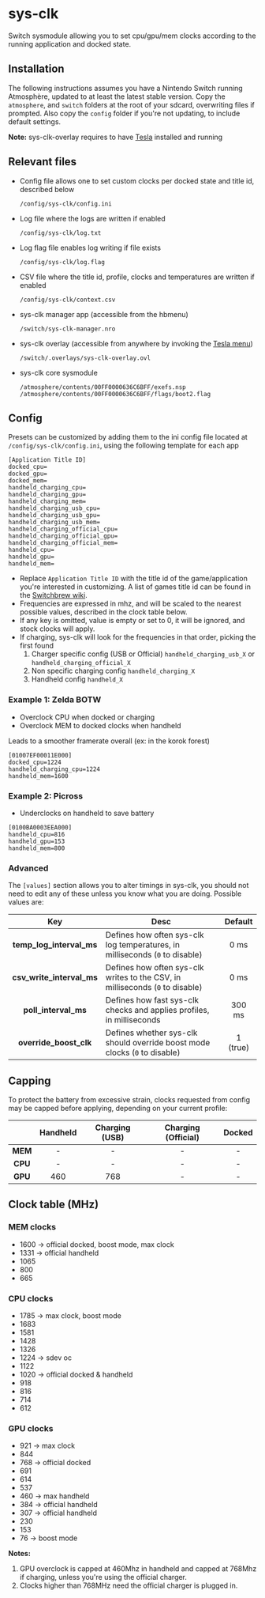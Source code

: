 # sys-clk

Switch sysmodule allowing you to set cpu/gpu/mem clocks according to the running application and docked state.

## Installation

The following instructions assumes you have a Nintendo Switch running Atmosphère, updated to at least the latest stable version.
Copy the `atmosphere`, and `switch` folders at the root of your sdcard, overwriting files if prompted. Also copy the `config` folder if you're not updating, to include default settings.

**Note:** sys-clk-overlay requires to have [Tesla](https://gbatemp.net/threads/tesla-the-nintendo-switch-overlay-menu.557362/) installed and running

## Relevant files

* Config file allows one to set custom clocks per docked state and title id, described below

	`/config/sys-clk/config.ini`

* Log file where the logs are written if enabled

	`/config/sys-clk/log.txt`

* Log flag file enables log writing if file exists

	`/config/sys-clk/log.flag`

* CSV file where the title id, profile, clocks and temperatures are written if enabled

	`/config/sys-clk/context.csv`

* sys-clk manager app (accessible from the hbmenu)

	`/switch/sys-clk-manager.nro`

* sys-clk overlay (accessible from anywhere by invoking the [Tesla menu](https://gbatemp.net/threads/tesla-the-nintendo-switch-overlay-menu.557362/))

	`/switch/.overlays/sys-clk-overlay.ovl`
	
* sys-clk core sysmodule

	`/atmosphere/contents/00FF0000636C6BFF/exefs.nsp`
	`/atmosphere/contents/00FF0000636C6BFF/flags/boot2.flag`

## Config

Presets can be customized by adding them to the ini config file located at `/config/sys-clk/config.ini`, using the following template for each app 

```
[Application Title ID]
docked_cpu=
docked_gpu=
docked_mem=
handheld_charging_cpu=
handheld_charging_gpu=
handheld_charging_mem=
handheld_charging_usb_cpu=
handheld_charging_usb_gpu=
handheld_charging_usb_mem=
handheld_charging_official_cpu=
handheld_charging_official_gpu=
handheld_charging_official_mem=
handheld_cpu=
handheld_gpu=
handheld_mem=
```

* Replace `Application Title ID` with the title id of the game/application you're interested in customizing.
A list of games title id can be found in the [Switchbrew wiki](https://switchbrew.org/wiki/Title_list/Games).
* Frequencies are expressed in mhz, and will be scaled to the nearest possible values, described in the clock table below.
* If any key is omitted, value is empty or set to 0, it will be ignored, and stock clocks will apply.
* If charging, sys-clk will look for the frequencies in that order, picking the first found 
	1. Charger specific config (USB or Official) `handheld_charging_usb_X` or `handheld_charging_official_X`
	2. Non specific charging config `handheld_charging_X`
	3. Handheld config `handheld_X`

### Example 1: Zelda BOTW

* Overclock CPU when docked or charging
* Overclock MEM to docked clocks when handheld

Leads to a smoother framerate overall (ex: in the korok forest)

```
[01007EF00011E000]
docked_cpu=1224
handheld_charging_cpu=1224
handheld_mem=1600
```

### Example 2: Picross

* Underclocks on handheld to save battery

```
[0100BA0003EEA000]
handheld_cpu=816
handheld_gpu=153
handheld_mem=800
```

### Advanced

The `[values]` section allows you to alter timings in sys-clk, you should not need to edit any of these unless you know what you are doing. Possible values are:

| Key                     | Desc                                                                          | Default  |
|:-----------------------:|-------------------------------------------------------------------------------|:--------:|
|**temp_log_interval_ms** | Defines how often sys-clk log temperatures, in milliseconds (`0` to disable)  | 0 ms     |
|**csv_write_interval_ms**| Defines how often sys-clk writes to the CSV, in milliseconds (`0` to disable) | 0 ms     |
|**poll_interval_ms**     | Defines how fast sys-clk checks and applies profiles, in milliseconds         | 300 ms   |
|**override_boost_clk**   | Defines whether sys-clk should override boost mode clocks (`0` to disable)    | 1 (true) |


## Capping

To protect the battery from excessive strain, clocks requested from config may be capped before applying, depending on your current profile:

|       | Handheld | Charging (USB) | Charging (Official) | Docked |
|:-----:|:--------:|:--------------:|:-------------------:|:------:|
|**MEM**| -        | -              | -                   | -      |
|**CPU**| -        | -              | -                   | -      |
|**GPU**| 460      | 768            | -                   | -      |

## Clock table (MHz)

### MEM clocks
* 1600 → official docked, boost mode, max clock
* 1331 → official handheld
* 1065
* 800
* 665

### CPU clocks
* 1785 → max clock, boost mode
* 1683
* 1581
* 1428
* 1326
* 1224 → sdev oc
* 1122
* 1020 → official docked & handheld
* 918
* 816
* 714
* 612

### GPU clocks
* 921 → max clock
* 844
* 768 → official docked
* 691
* 614
* 537
* 460 → max handheld
* 384 → official handheld
* 307 → official handheld
* 230
* 153
* 76 → boost mode

**Notes:**
1. GPU overclock is capped at 460Mhz in handheld and capped at 768Mhz if charging, unless you're using the official charger.
2. Clocks higher than 768MHz need the official charger is plugged in.
